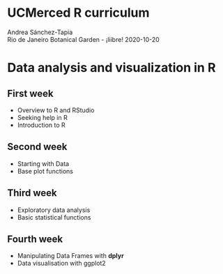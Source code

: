 UCMerced R curriculum
================
Andrea Sánchez-Tapia <br> Rio de Janeiro Botanical Garden - ¡liibre\!
2020-10-20

# Data analysis and visualization in R

## First week

  - Overview to R and RStudio <!-- 15 -->
  - Seeking help in R
  - Introduction to R <!-- 45 -->

## Second week

  - Starting with Data <!-- 20 -->
  - Base plot functions

## Third week

  - Exploratory data analysis
  - Basic statistical functions

## Fourth week

  - Manipulating Data Frames with **dplyr** <!-- 60 -->
  - Data visualisation with ggplot2 <!-- 60 -->

